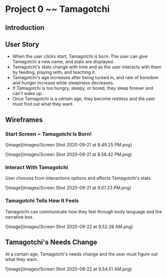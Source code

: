# Project 0 ~~ Tamagotchi

## Introduction



## User Story

- When the user clicks start, Tamagotchi is born. The user can give Tamagotchi a new name, and stats are displayed.
- Tamagotchi's stats change with time and as the user interacts with them by feeding, playing with, and teaching it.
- Tamagotchi's age increases after being tucked in, and rate of boredom and hunger increase while sleepiness decreases.
- If Tamagotchi is too hungry, sleepy, or bored, they sleep forever and can't wake up.
- Once Tamagotchi is a certain age, they become restless and the user must find out what they want.


## Wireframes

### Start Screen ~ Tamagotchi Is Born!

![image](images/Screen Shot 2020-09-21 at 8.49.25 PM.png)

![image](images/Screen Shot 2020-09-21 at 8.58.42 PM.png)

### Interact With Tamagotchi
User chooses from interactions options and affects Tamagotchi's stats.

![image](images/Screen Shot 2020-09-21 at 9.07.23 PM.png)

### Tamagotchi Tells How It Feels
Tamagotchi can communicate how they feel through body language and the narrative box.

![image](images/Screen Shot 2020-09-22 at 9.52.28 AM.png)

## Tamagotchi's Needs Change
At a certain age, Tamagotchi's needs change and the user must figure out what they want.

![image](images/Screen Shot 2020-09-22 at 9.54.51 AM.png)
